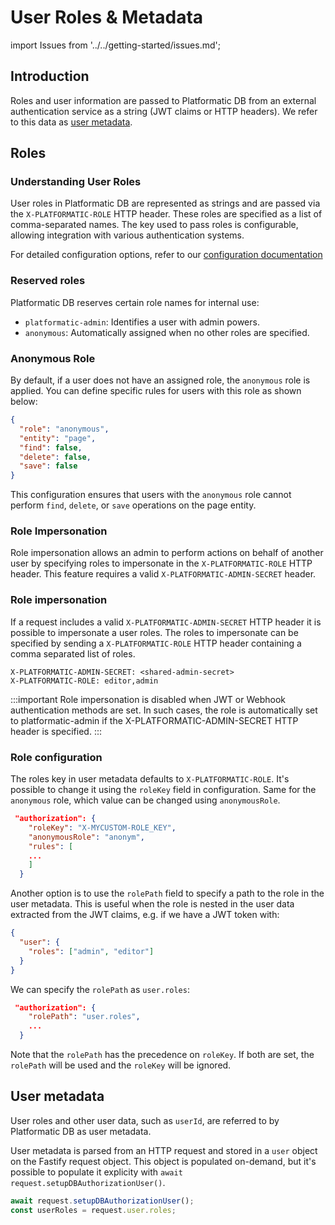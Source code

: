 # User Roles & Metadata

import Issues from '../../getting-started/issues.md';

## Introduction

Roles and user information are passed to Platformatic DB from an external
authentication service as a string (JWT claims or HTTP headers). We refer to
this data as [user metadata](#user-metadata).

## Roles

### Understanding User Roles

User roles in Platformatic DB are represented as strings and are passed via the `X-PLATFORMATIC-ROLE` HTTP header. These roles are specified as a list of comma-separated names. The key used to pass roles is configurable, allowing integration with various authentication systems.

For detailed configuration options, refer to our [configuration documentation](#role-configuration)

### Reserved roles

Platformatic DB reserves certain role names for internal use:

- `platformatic-admin`: Identifies a user with admin powers.
- `anonymous`: Automatically assigned when no other roles are specified.

### Anonymous Role

By default, if a user does not have an assigned role, the `anonymous` role is applied. You can define specific rules for users with this role as shown below:

```json
{
  "role": "anonymous",
  "entity": "page",
  "find": false,
  "delete": false,
  "save": false
}
```

This configuration ensures that users with the `anonymous` role cannot perform `find`, `delete`, or `save` operations on the page entity.


### Role Impersonation
Role impersonation allows an admin to perform actions on behalf of another user by specifying roles to impersonate in the `X-PLATFORMATIC-ROLE` HTTP header. This feature requires a valid `X-PLATFORMATIC-ADMIN-SECRET` header.


### Role impersonation

If a request includes a valid `X-PLATFORMATIC-ADMIN-SECRET` HTTP header it is
possible to impersonate a user roles. The roles to impersonate can be specified
by sending a `X-PLATFORMATIC-ROLE` HTTP header containing a comma separated list
of roles.

```plaintext
X-PLATFORMATIC-ADMIN-SECRET: <shared-admin-secret>
X-PLATFORMATIC-ROLE: editor,admin
```

:::important
Role impersonation is disabled when JWT or Webhook authentication methods are set. In such cases, the role is automatically set to platformatic-admin if the X-PLATFORMATIC-ADMIN-SECRET HTTP header is specified.
:::

### Role configuration

The roles key in user metadata defaults to `X-PLATFORMATIC-ROLE`. It's possible to change it using the `roleKey` field in configuration. Same for the `anonymous` role, which value can be changed using `anonymousRole`.

```json
 "authorization": {
    "roleKey": "X-MYCUSTOM-ROLE_KEY",
    "anonymousRole": "anonym",
    "rules": [
    ...
    ]
  }
```

Another option is to use the `rolePath` field to specify a path to the role in the user metadata. This is useful when the role is nested in the user data extracted from the JWT claims, e.g. if we have a JWT token with:

```json
{
  "user": {
    "roles": ["admin", "editor"]
  }
}

```

We can specify the `rolePath` as `user.roles`:

```json
 "authorization": {
    "rolePath": "user.roles",
    ...
  }
```

Note that the `rolePath` has the precedence on `roleKey`. If both are set, the `rolePath` will be used and the `roleKey` will be ignored.

## User metadata

User roles and other user data, such as `userId`, are referred to by Platformatic
DB as user metadata.

User metadata is parsed from an HTTP request and stored in a `user` object on the
Fastify request object. This object is populated on-demand, but it's possible
to populate it explicity with `await request.setupDBAuthorizationUser()`.

```javascript
await request.setupDBAuthorizationUser();
const userRoles = request.user.roles;
```

<Issues />